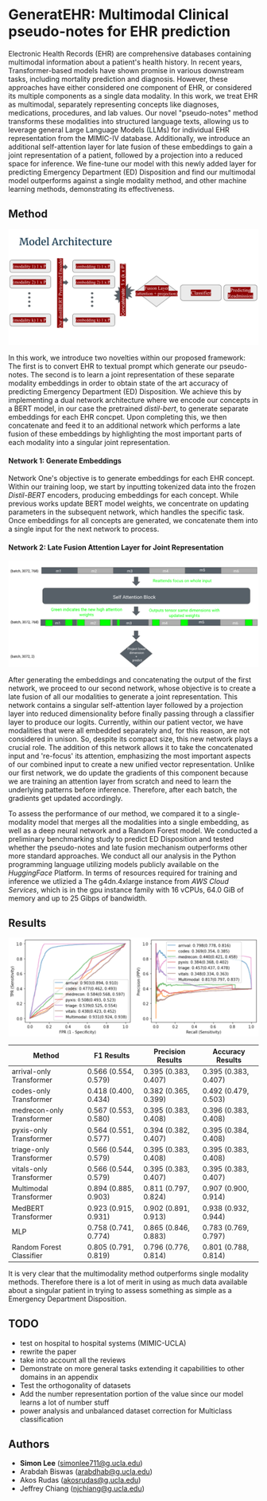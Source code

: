 # GeneratEHR: Multimodal Clinical pseudo-notes for EHR prediction

Electronic Health Records (EHR) are comprehensive databases containing multimodal information about a patient's health history. In recent years, Transformer-based models have shown promise in various downstream tasks, including mortality prediction and diagnosis. However, these approaches have either considered one component of EHR, or considered its multiple components as a single data modality. In this work, we treat EHR as multimodal, separately representing concepts like diagnoses, medications, procedures, and lab values. Our novel "pseudo-notes" method transforms these modalities into structured language texts, allowing us to leverage general Large Language Models (LLMs) for individual EHR representation from the MIMIC-IV database. Additionally, we introduce an additional self-attention layer for late fusion of these embeddings to gain a joint representation of a patient, followed by a projection into a reduced space for inference. We fine-tune our model with this newly added layer for predicting Emergency Department (ED) Disposition and find our multimodal model outperforms against a single modality method, and other machine learning methods, demonstrating its effectiveness.

## Method

![plot](./img/arch1.png)

In this work, we introduce two novelties within our proposed framework: The first is to convert EHR to textual prompt which generate our pseudo-notes. The second is to learn a joint representation of these separate modality embeddings in order to obtain state of the art accuracy of predicting Emergency Department (ED) Disposition. We achieve this by implementing a dual network architecture where we encode our concepts in a BERT model, in our case the pretrained *distil-bert*, to generate separate embeddings for each EHR concpet. Upon completing this, we then concatenate and feed it to an additional network which performs a late fusion of these embeddings by highlighting the most important parts of each modality into a singular joint representation. 

#### Network 1: Generate Embeddings

Network One's objective is to generate embeddings for each EHR concept. Within our training loop, we start by inputting tokenized data into the frozen *Distil-BERT* encoders, producing embeddings for each concept. While previous works update BERT model weights, we concentrate on updating parameters in the subsequent network, which handles the specific task. Once embeddings for all concepts are generated, we concatenate them into a single input for the next network to process.

#### Network 2: Late Fusion Attention Layer for Joint Representation

![plot](./img/arch2.png)

After generating the embeddings and concatenating the output of the first network, we proceed to our second network, whose objective is to create a late fusion of all our modalities to generate a joint representation. This network contains a singular self-attention layer followed by a projection layer into reduced dimensionality before finally passing through a classifier layer to produce our logits. Currently, within our patient vector, we have modalities that were all embedded separately and, for this reason, are not considered in unison. So, despite its compact size, this new network plays a crucial role. The addition of this network allows it to take the concatenated input and 're-focus' its attention, emphasizing the most important aspects of our combined input to create a new unified vector representation. Unlike our first network, we do update the gradients of this component because we are training an attention layer from scratch and need to learn the underlying patterns before inference. Therefore, after each batch, the gradients get updated accordingly.

To assess the performance of our method, we compared it to a single-modality model that merges all the modalities into a single embedding, as well as a deep neural network and a Random Forest model. We conducted a preliminary benchmarking study to predict ED Disposition and tested whether the pseudo-notes and late fusion mechanism outperforms other more standard approaches. We conduct all our analysis in the Python programming language utilizing models publicly available on the *HuggingFace* Platform. In terms of resources required for training and inference we utlizied a The g4dn.4xlarge instance from *AWS Cloud Services*, which is in the gpu instance family with 16 vCPUs, 64.0 GiB of memory and up to 25 Gibps of bandwidth.

## Results

![plot](./img/results2.png)

| Method | F1 Results | Precision Results | Accuracy Results|
| --- | --- | --- | --- |
| arrival-only Transformer | 0.566 (0.554, 0.579) | 0.395 (0.383, 0.407) | 0.395 (0.383, 0.407) | 
| codes-only Transformer | 0.418 (0.400, 0.434) | 0.382 (0.365, 0.399) | 0.492 (0.479, 0.503) |
| medrecon-only Transformer | 0.567 (0.553, 0.580) | 0.395 (0.383, 0.408) | 0.396 (0.383, 0.408) |
| pyxis-only Transformer | 0.564 (0.551, 0.577) | 0.394 (0.382, 0.407) | 0.395 (0.384, 0.408) |
| triage-only Transformer | 0.566 (0.544, 0.579) | 0.395 (0.383, 0.408) |  0.395 (0.383, 0.408) | 
| vitals-only Transformer | 0.566 (0.544, 0.579) | 0.395 (0.383, 0.407) | 0.395 (0.383, 0.407) |
| Multimodal Transformer | 0.894 (0.885, 0.903) | 0.811 (0.797, 0.824) | 0.907 (0.900, 0.914) |
| MedBERT Transformer | 0.923 (0.915, 0.931) | 0.902 (0.891, 0.913) | 0.938 (0.932, 0.944) |
| MLP | 0.758 (0.741, 0.774) | 0.865 (0.846, 0.883) | 0.783 (0.769, 0.797) |
| Random Forest Classifier | 0.805 (0.791, 0.819) | 0.796 (0.776, 0.814) | 0.801 (0.788, 0.814) |


It is very clear that the multimodality method outperforms single modality methods. Therefore there is a lot of merit in using as much data available about a singular patient in trying to assess something as simple as a Emergency Department Disposition.

## TODO

- test on hospital to hospital systems (MIMIC-UCLA)
- rewrite the paper
- take into account all the reviews
- Demonstrate on more general tasks extending it capabilities to other domains in an appendix
- Test the orthogonality of datasets
- Add the number representation portion of the value since our model learns a lot of number stuff
- power analysis and unbalanced dataset correction for Multiclass classification

## Authors
- **Simon Lee** (simonlee711@g.ucla.edu)
- Arabdah Biswas (arabdhab@g.ucla.edu)
- Akos Rudas (akosrudas@g.ucla.edu)
- Jeffrey Chiang (njchiang@g.ucla.edu)

